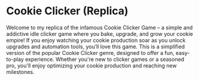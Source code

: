 # Cookie Clicker (Replica)

Welcome to my replica of the infamous Cookie Clicker Game – a simple and addictive idle clicker game where you bake, upgrade, and grow your cookie empire! If you enjoy watching your cookie production soar as you unlock upgrades and automation tools, you’ll love this game. This is a simplified version of the popular Cookie Clicker genre, designed to offer a fun, easy-to-play experience. Whether you're new to clicker games or a seasoned pro, you'll enjoy optimizing your cookie production and reaching new milestones.
